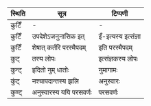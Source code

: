 | स्थिति | सूत्र | टिप्पणी |
| ----- | ------- | ------ |
| कुटिँ | - | - |
| कुटिँ | उपदेशेऽजनुनासिक इत् | इँ-इत्यस्य इत्संज्ञा |
| कुटिँ | शेषात् कर्तरि परस्मैपदम् | इति परस्मैपदम् |
| कुट् | तस्य लोपः | इत्संज्ञकस्य लोपः |
| कुन्ट् | इदितो नुम् धातोः | नुमागामः |
| कुंट् | नश्चापदान्तस्य झलि | अनुस्वारः |
| कुण्ट् | अनुस्वारस्य ययि परसवर्णः | परसवर्णः |
